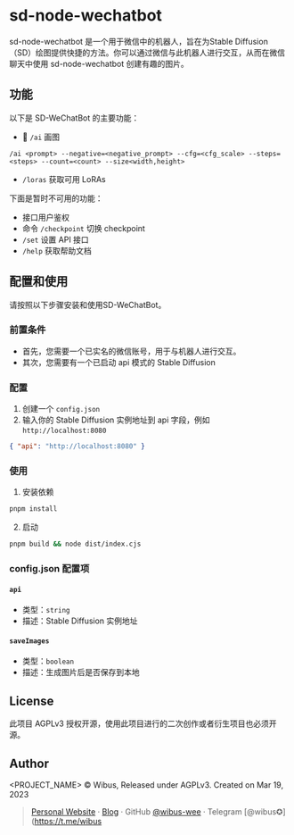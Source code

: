 # sd-node-wechatbot

sd-node-wechatbot 是一个用于微信中的机器人，旨在为Stable Diffusion（SD）绘图提供快捷的方法。你可以通过微信与此机器人进行交互，从而在微信聊天中使用 sd-node-wechatbot 创建有趣的图片。

## 功能

以下是 SD-WeChatBot 的主要功能：

- 🌟 `/ai` 画图

```
/ai <prompt> --negative=<negative_prompt> --cfg=<cfg_scale> --steps=<steps> --count=<count> --size<width,height>
```

- `/loras` 获取可用 LoRAs

下面是暂时不可用的功能：

- 接口用户鉴权
- 命令 `/checkpoint` 切换 checkpoint
- `/set` 设置 API 接口
- `/help` 获取帮助文档

## 配置和使用

请按照以下步骤安装和使用SD-WeChatBot。

### 前置条件

- 首先，您需要一个已实名的微信账号，用于与机器人进行交互。
- 其次，您需要有一个已启动 api 模式的 Stable Diffusion

### 配置

1. 创建一个 `config.json`
2. 输入你的 Stable Diffusion 实例地址到 api 字段，例如 `http://localhost:8080`

```json
{ "api": "http://localhost:8080" }
```

### 使用

1. 安装依赖

```bash
pnpm install
```

2. 启动

```bash
pnpm build && node dist/index.cjs
```

### config.json 配置项

#### `api`

- 类型：`string`
- 描述：Stable Diffusion 实例地址


#### `saveImages`

- 类型：`boolean`
- 描述：生成图片后是否保存到本地

## License

此项目 AGPLv3 授权开源，使用此项目进行的二次创作或者衍生项目也必须开源。

## Author

<PROJECT_NAME> © Wibus, Released under AGPLv3. Created on Mar 19, 2023

> [Personal Website](http://iucky.cn/) · [Blog](https://blog.iucky.cn/) · GitHub [@wibus-wee](https://github.com/wibus-wee/) · Telegram [@wibus✪](https://t.me/wibus